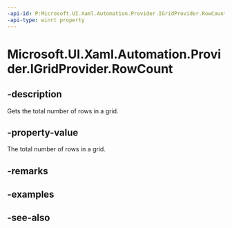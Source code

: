 ```yaml
---
-api-id: P:Microsoft.UI.Xaml.Automation.Provider.IGridProvider.RowCount
-api-type: winrt property
---
```


<!-- Property syntax
public int RowCount { get; }
-->

# Microsoft.UI.Xaml.Automation.Provider.IGridProvider.RowCount

## -description
Gets the total number of rows in a grid.

## -property-value
The total number of rows in a grid.

## -remarks

## -examples

## -see-also
